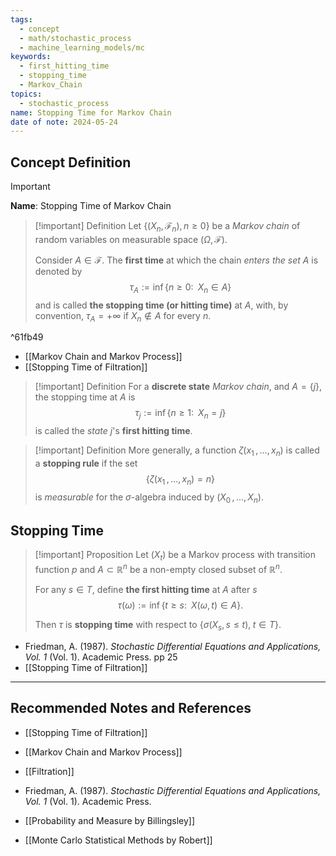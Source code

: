 ```yaml
---
tags:
  - concept
  - math/stochastic_process
  - machine_learning_models/mc
keywords:
  - first_hitting_time
  - stopping_time
  - Markov_Chain
topics:
  - stochastic_process
name: Stopping Time for Markov Chain
date of note: 2024-05-24
---
```


## Concept Definition

>[!important]
>**Name**: Stopping Time of Markov Chain

>[!important] Definition
>Let $\{(X_{n}, \mathscr{F}_{n}), n\ge 0\}$ be a *Markov chain* of random variables on measurable space $(\Omega, \mathscr{F})$. 
>
>Consider $A \in \mathscr{F}$. The **first time** at which the chain *enters the set* $A$ is denoted by 
>$$
>\tau_{A} := \inf\left\{n \ge 0: \;\; X_{n} \in A  \right\} 
>$$
>and is called **the stopping time (or hitting time)** at $A$, with, by convention, $\tau_{A} = +\infty$ if $X_{n} \not\in A$ for every $n$.

^61fb49

- [[Markov Chain and Markov Process]]
- [[Stopping Time of Filtration]]


>[!important] Definition
>For a **discrete state** *Markov chain*, and $A = \{ j \}$,  the stopping time at $A$ is
>$$
>\tau_{j} :=  \inf\left\{n \ge 1: \;\; X_{n} = j \right\} 
>$$
 >is called the *state* $j$'s **first hitting time**.


>[!important] Definition
>More generally, a function $\zeta(x_{1} \,{,}\ldots{,}\, x_{n})$ is called a **stopping rule** if the set 
>$$
>\{ \zeta(x_{1} \,{,}\ldots{,}\, x_{n}) = n \}
>$$
>is *measurable* for the $\sigma$-algebra induced by $(X_{0} \,{,}\ldots{,}\, X_{n})$. 

## Stopping Time

>[!important] Proposition
>Let $(X_{t})$ be a Markov process with transition function $p$ and $A \subset \mathbb{R}^n$ be a non-empty closed subset of $\mathbb{R}^n$.
>
>For any $s\in T$, define **the first hitting time** at $A$ after $s$
>$$
>\tau(\omega) := \inf\left\{t \ge s: \;\; X(\omega, t) \in A  \right\}. 
>$$
>
>Then $\tau$ is **stopping time** with respect to $\left\{ \sigma(X_{s}, s\le t), \; t\in T \right\}$.

- Friedman, A. (1987). _Stochastic Differential Equations and Applications, Vol. 1_ (Vol. 1). Academic Press. pp 25
- [[Stopping Time of Filtration]]







-----------
##  Recommended Notes and References

- [[Stopping Time of Filtration]]

- [[Markov Chain and Markov Process]]
- [[Filtration]]

- Friedman, A. (1987). _Stochastic Differential Equations and Applications, Vol. 1_ (Vol. 1). Academic Press.
- [[Probability and Measure by Billingsley]]
- [[Monte Carlo Statistical Methods by Robert]]
